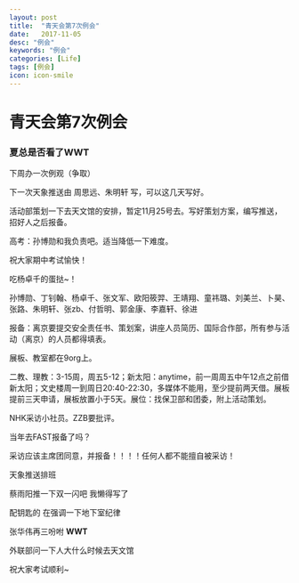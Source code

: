 ```yaml
---
layout: post
title:  "青天会第7次例会"
date:   2017-11-05
desc: "例会"
keywords: "例会"
categories: [Life]
tags: [例会]
icon: icon-smile
---
```


# 青天会第7次例会

### 夏总是否看了WWT

下周办一次例观（争取）

下一次天象推送由 周思远、朱明轩 写，可以这几天写好。

活动部策划一下去天文馆的安排，暂定11月25号去。写好策划方案，编写推送，招好人之后报备。

高考：孙博勋和我负责吧。适当降低一下难度。



祝大家期中考试愉快！

吃杨卓千的蛋挞~！



孙博勋、丁钊翰、杨卓千、张文军、欧阳筱羿、王靖翔、童祎璐、刘美兰、卜昊、张路、朱明轩、张zb、付哲明、郭金康、李嘉轩、徐进

报备：离京要提交安全责任书、策划案，讲座人员简历、国际合作部，所有参与活动（离京）的人员都得填表。

展板、教室都在9org上。

二教、理教：3-15周，周五5-12；新太阳：anytime，前一周周五中午12点之前借新太阳；文史楼周一到周日20:40-22:30，多媒体不能用，至少提前两天借。展板提前三天申请，展板放置小于5天。展位：找保卫部和团委，附上活动策划。

NHK采访小社员。ZZB要批评。

当年去FAST报备了吗？	

采访应该主席团同意，并报备！！！！任何人都不能擅自被采访！



天象推送排班

蔡雨阳推一下双一闪吧 我懒得写了

配钥匙的 在强调一下地下室纪律

张华伟再三吩咐 **WWT**

外联部问一下人大什么时候去天文馆

祝大家考试顺利~